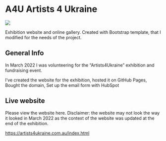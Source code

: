 # A4U Artists 4 Ukraine

<img src="https://ik.imagekit.io/stcl/github/Screen_Shot_2022-10-08_at_8.09.00_pm_ovH0I_V7-.png?ik-sdk-version=javascript-1.4.3&updatedAt=1665303149121">

Exhibition website and online gallery.
Created with Bootstrap template, that I modified for the needs of the project.

## General Info

In March 2022 I was volunteering for the “Artists4Ukraine” exhibition and fundraising event.

I’ve created the website for the exhibition,
hosted it on GitHub Pages,
Bought the domain,
Set up the email form with HubSpot

## Live website

Please view the website here. Disclaimer: the website may not look the way it looked in March 2022 as the context of the website was updated at the end of the exhibition.

https://artists4ukraine.com.au/index.html
